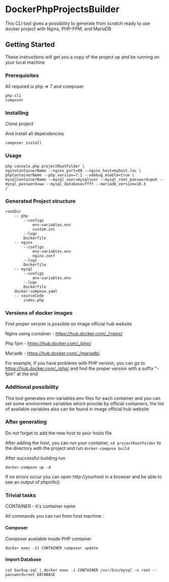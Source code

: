 # DockerPhpProjectsBuilder

This CLI tool gives a possibility to generate from scratch ready to use docker project with 
Nginx, PHP-FPM, and MariaDB 

## Getting Started

These instructions will get you a copy of the project up and be running on your local machine 

### Prerequisites

All required is php => 7 and composer

```
php-cli 
composer
```

### Installing


Clone project 



And install all dependencies

```
composer install
```

### Usage

```
php console.php projectRootFolder \
nginxContainerName --nginx_port=80 --nginx_host=myhost.loc \
phpContainerName --php_version=7.1 --xdebug_enable=true \
mysqlContainerName --mysql_user=mysqluser --mysql_root_password=pwd --mysql_password=ww --mysql_database=ffff --mariadb_version=10.3
/
```


### Generated Project structure

```
rootDir
    -- php
        --configs
            env-variables.env
            custom.ini
        --logs
        Dockerfile
    -- nginx
        --configs
            env-variables.env
            nginx.conf
        --logs
        Dockerfile
    -- mysql
        --configs
            env-variables.env
        --logs
        Dockerfile
    docker-compose.yaml
    -- sourceCode
        index.php
```


### Versions of docker images 

Find proper version is possible on image official hub website

Nginx using container - https://hub.docker.com/_/nginx/

Php fpm - https://hub.docker.com/_/php/

Mariadb - https://hub.docker.com/_/mariadb/

For example, if you have problems with PHP version,
you can go to https://hub.docker.com/_/php/ and find the proper version 
with a suffix "-fpm" at the end


### Additional possibility

This tool generates env-variables.env files for each container and you can set some 
environment variables which provide by official containers, the list of available variables also can be found 
in image official hub website

### After generating

Do not forget to add the new host to your hosts file 

After adding the host, you can run your container,
            ``cd projectRootFolder`` to the directory with the project
           and run ``docker-compose build``
           
After successful building run 

``docker-compose up -d``
 
If no errors occur you can open http://yourhost in a browser
            and be able to see an output of phpinfo()
            
### Trivial tasks
CONTAINER - it's container name 

All commands you can run from host machine :
#### Composer
Composer available inside PHP container

``docker exec -it CONTAINER composer update``

#### Import Database

``cat backup.sql | docker exec -i CONTAINER /usr/bin/mysql -u root --password=root DATABASE``
